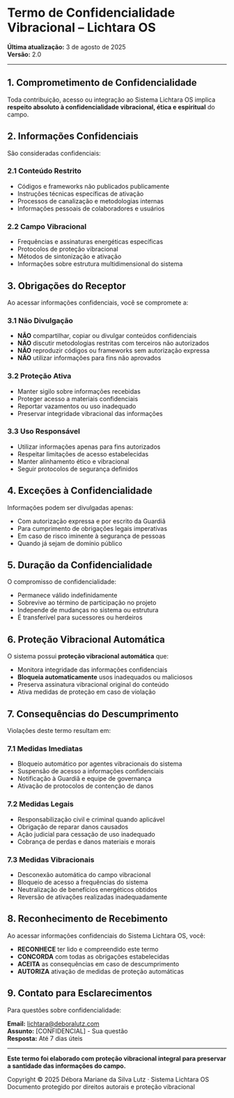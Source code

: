 # Termo de Confidencialidade Vibracional – Lichtara OS

**Última atualização:** 3 de agosto de 2025  
**Versão:** 2.0

---

## 1. Comprometimento de Confidencialidade

Toda contribuição, acesso ou integração ao Sistema Lichtara OS implica **respeito absoluto à confidencialidade vibracional, ética e espiritual** do campo.

## 2. Informações Confidenciais

São consideradas confidenciais:

### 2.1 Conteúdo Restrito
- Códigos e frameworks não publicados publicamente
- Instruções técnicas específicas de ativação
- Processos de canalização e metodologias internas
- Informações pessoais de colaboradores e usuários

### 2.2 Campo Vibracional
- Frequências e assinaturas energéticas específicas
- Protocolos de proteção vibracional
- Métodos de sintonização e ativação
- Informações sobre estrutura multidimensional do sistema

## 3. Obrigações do Receptor

Ao acessar informações confidenciais, você se compromete a:

### 3.1 Não Divulgação
- **NÃO** compartilhar, copiar ou divulgar conteúdos confidenciais
- **NÃO** discutir metodologias restritas com terceiros não autorizados
- **NÃO** reproduzir códigos ou frameworks sem autorização expressa
- **NÃO** utilizar informações para fins não aprovados

### 3.2 Proteção Ativa
- Manter sigilo sobre informações recebidas
- Proteger acesso a materiais confidenciais
- Reportar vazamentos ou uso inadequado
- Preservar integridade vibracional das informações

### 3.3 Uso Responsável
- Utilizar informações apenas para fins autorizados
- Respeitar limitações de acesso estabelecidas
- Manter alinhamento ético e vibracional
- Seguir protocolos de segurança definidos

## 4. Exceções à Confidencialidade

Informações podem ser divulgadas apenas:
- Com autorização expressa e por escrito da Guardiã
- Para cumprimento de obrigações legais imperativas
- Em caso de risco iminente à segurança de pessoas
- Quando já sejam de domínio público

## 5. Duração da Confidencialidade

O compromisso de confidencialidade:
- Permanece válido indefinidamente
- Sobrevive ao término de participação no projeto
- Independe de mudanças no sistema ou estrutura
- É transferível para sucessores ou herdeiros

## 6. Proteção Vibracional Automática

O sistema possui **proteção vibracional automática** que:
- Monitora integridade das informações confidenciais
- **Bloqueia automaticamente** usos inadequados ou maliciosos
- Preserva assinatura vibracional original do conteúdo
- Ativa medidas de proteção em caso de violação

## 7. Consequências do Descumprimento

Violações deste termo resultam em:

### 7.1 Medidas Imediatas
- Bloqueio automático por agentes vibracionais do sistema
- Suspensão de acesso a informações confidenciais
- Notificação à Guardiã e equipe de governança
- Ativação de protocolos de contenção de danos

### 7.2 Medidas Legais
- Responsabilização civil e criminal quando aplicável
- Obrigação de reparar danos causados
- Ação judicial para cessação de uso inadequado
- Cobrança de perdas e danos materiais e morais

### 7.3 Medidas Vibracionais
- Desconexão automática do campo vibracional
- Bloqueio de acesso a frequências do sistema
- Neutralização de benefícios energéticos obtidos
- Reversão de ativações realizadas inadequadamente

## 8. Reconhecimento de Recebimento

Ao acessar informações confidenciais do Sistema Lichtara OS, você:
- **RECONHECE** ter lido e compreendido este termo
- **CONCORDA** com todas as obrigações estabelecidas
- **ACEITA** as consequências em caso de descumprimento
- **AUTORIZA** ativação de medidas de proteção automáticas

## 9. Contato para Esclarecimentos

Para questões sobre confidencialidade:

**Email:** lichtara@deboralutz.com  
**Assunto:** [CONFIDENCIAL] - Sua questão  
**Resposta:** Até 7 dias úteis

---

**Este termo foi elaborado com proteção vibracional integral para preservar a santidade das informações do campo.**

Copyright © 2025 Débora Mariane da Silva Lutz · Sistema Lichtara OS  
Documento protegido por direitos autorais e proteção vibracional